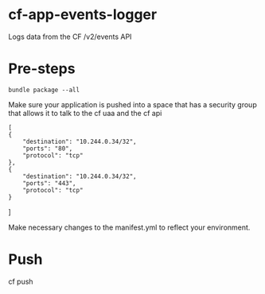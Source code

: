 # cf-app-events-logger
Logs data from the CF /v2/events API

# Pre-steps
  
    bundle package --all

Make sure your application is pushed into a space that has a security group that allows it to talk to the cf uaa and the cf api


    [
	{
		"destination": "10.244.0.34/32",
		"ports": "80",
		"protocol": "tcp"
	},
	{
		"destination": "10.244.0.34/32",
		"ports": "443",
		"protocol": "tcp"
	}
   ]

Make necessary changes to the manifest.yml to reflect your environment.

# Push

cf push

